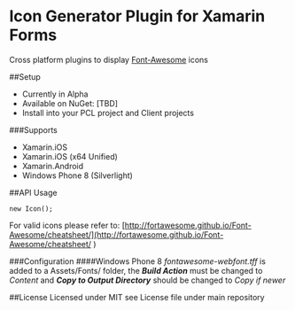 # Icon Generator Plugin for Xamarin Forms
Cross platform plugins to display [Font-Awesome](http://fortawesome.github.io/Font-Awesome/ "Font-Awesome") icons 


##Setup
- Currently in Alpha
- Available on NuGet: [TBD]
- Install into your PCL project and Client projects

###Supports
- Xamarin.iOS
- Xamarin.iOS (x64 Unified)
- Xamarin.Android
- Windows Phone 8 (Silverlight)

##API Usage

    new Icon();

For valid icons please refer to: [http://fortawesome.github.io/Font-Awesome/cheatsheet/](http://fortawesome.github.io/Font-Awesome/cheatsheet/  )  

###Configuration
####Windows Phone 8
*fontawesome-webfont.tff* is added to a Assets/Fonts/ folder, the ***Build Action*** must be changed to *Content* and ***Copy to Output Directory*** should be changed to 
*Copy if newer*


##License
Licensed under MIT see License file under main repository
